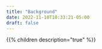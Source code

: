 ```yaml
---
title: "Background"
date: 2022-11-10T10:33:21-05:00
draft: false
---
```


{{% children description="true" %}}
